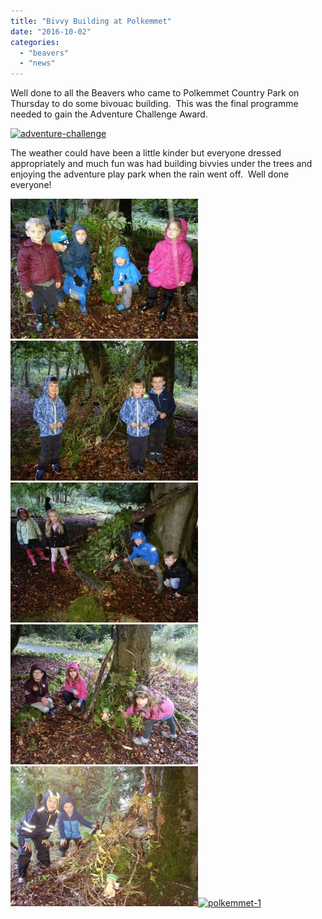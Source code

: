 ```yaml
---
title: "Bivvy Building at Polkemmet"
date: "2016-10-02"
categories: 
  - "beavers"
  - "news"
---
```


Well done to all the Beavers who came to Polkemmet Country Park on Thursday to do some bivouac building.  This was the final programme needed to gain the Adventure Challenge Award.

[![adventure-challenge](https://7thwhitburnscouts.org.uk/wp-content/uploads/2022/01/83a33-adventure-challenge.jpg?w=246&h=300)](https://7thwhitburnscouts.org.uk/wp-content/uploads/2022/01/83a33-adventure-challenge.jpg)

The weather could have been a little kinder but everyone dressed appropriately and much fun was had building bivvies under the trees and enjoying the adventure play park when the rain went off.  Well done everyone!

[![](images/0d901-polkemmet-6.jpg)![](images/8dc5e-polkemmet-4.jpg)![](images/6af16-polkemmet-3.jpg)![](images/bad47-polkemmet-2.jpg)![](images/c4f9b-polkemmet-1.jpg)![polkemmet-1](https://7thwhitburnscouts.org.uk/wp-content/uploads/2022/01/c4f9b-polkemmet-1.jpg?w=300&h=225)](https://7thwhitburnscouts.org.uk/wp-content/uploads/2022/01/ccf88-polkemmet-5.jpg)

